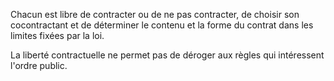 Chacun est libre de contracter ou de ne pas contracter, de choisir son cocontractant et de déterminer le contenu et la forme du contrat dans les limites fixées par la loi. 


 


 La liberté contractuelle ne permet pas de déroger aux règles qui intéressent l'ordre public. 

